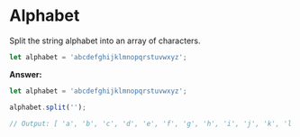 # Alphabet

Split the string alphabet into an array of characters.

```js
let alphabet = 'abcdefghijklmnopqrstuvwxyz';
```

**Answer:**

```js
let alphabet = 'abcdefghijklmnopqrstuvwxyz';

alphabet.split('');

// Output: [ 'a', 'b', 'c', 'd', 'e', 'f', 'g', 'h', 'i', 'j', 'k', 'l', 'm', 'n', 'o', 'p', 'q', 'r', 's', 't', 'u', 'v', 'w', 'x', 'y', 'z' ]
```